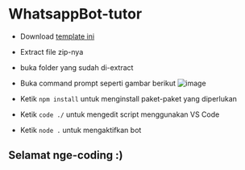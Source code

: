 # WhatsappBot-tutor

- Download [template ini](https://github.com/CotoMKS/WhatsappBot-tutor/archive/refs/heads/master.zip)
- Extract file zip-nya
- buka folder yang sudah di-extract

- Buka command prompt seperti gambar berikut
![image](https://user-images.githubusercontent.com/68802982/160330129-a871619e-cc23-4fda-96e6-836fa1722c8b.png)

- Ketik `npm install` untuk menginstall paket-paket yang diperlukan
- Ketik `code ./` untuk mengedit script menggunakan VS Code
- Ketik `node .` untuk mengaktifkan bot

## Selamat nge-coding :)

